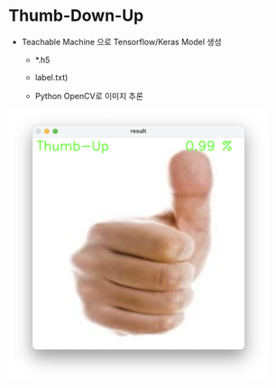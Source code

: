 # Thumb-Down-Up

* Teachable Machine 으로 Tensorflow/Keras Model 생성

  * *.h5

  * label.txt)

  * Python OpenCV로 이미지 추론

<img width="461" src="https://github.com/Teachable-Machine-OpenCV/Thumb-Down-Up/blob/main/Thumb_Infer01.png">
                                                                                                             
